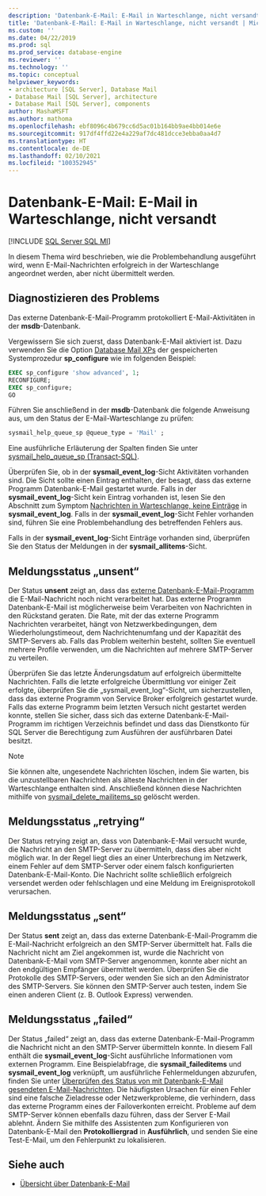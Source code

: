 ```yaml
---
description: 'Datenbank-E-Mail: E-Mail in Warteschlange, nicht versandt'
title: 'Datenbank-E-Mail: E-Mail in Warteschlange, nicht versandt | Microsoft-Dokumentation'
ms.custom: ''
ms.date: 04/22/2019
ms.prod: sql
ms.prod_service: database-engine
ms.reviewer: ''
ms.technology: ''
ms.topic: conceptual
helpviewer_keywords:
- architecture [SQL Server], Database Mail
- Database Mail [SQL Server], architecture
- Database Mail [SQL Server], components
author: MashaMSFT
ms.author: mathoma
ms.openlocfilehash: ebf8096c4b679cc6d5ac01b164bb9ae4bb014e6e
ms.sourcegitcommit: 917df4ffd22e4a229af7dc481dcce3ebba0aa4d7
ms.translationtype: HT
ms.contentlocale: de-DE
ms.lasthandoff: 02/10/2021
ms.locfileid: "100352945"
---
```

# <a name="database-mail-mail-queued-not-delivered"></a>Datenbank-E-Mail: E-Mail in Warteschlange, nicht versandt 
[!INCLUDE [SQL Server SQL MI](../../includes/applies-to-version/sql-asdbmi.md)]

In diesem Thema wird beschrieben, wie die Problembehandlung ausgeführt wird, wenn E-Mail-Nachrichten erfolgreich in der Warteschlange angeordnet werden, aber nicht übermittelt werden.

## <a name="diagnose-the-problem"></a>Diagnostizieren des Problems 

Das externe Datenbank-E-Mail-Programm protokolliert E-Mail-Aktivitäten in der **msdb**-Datenbank.

Vergewissern Sie sich zuerst, dass Datenbank-E-Mail aktiviert ist. Dazu verwenden Sie die Option [Database Mail XPs](../../database-engine/configure-windows/database-mail-xps-server-configuration-option.md) der gespeicherten Systemprozedur **sp_configure** wie im folgenden Beispiel:

```sql 
EXEC sp_configure 'show advanced', 1;  
RECONFIGURE; 
EXEC sp_configure; 
GO
```

Führen Sie anschließend in der **msdb**-Datenbank die folgende Anweisung aus, um den Status der E-Mail-Warteschlange zu prüfen:

```sql
sysmail_help_queue_sp @queue_type = 'Mail' ;
```

Eine ausführliche Erläuterung der Spalten finden Sie unter [sysmail_help_queue_sp (Transact-SQL)](../system-stored-procedures/sysmail-help-queue-sp-transact-sql.md#result-set).

Überprüfen Sie, ob in der **sysmail_event_log**-Sicht Aktivitäten vorhanden sind. Die Sicht sollte einen Eintrag enthalten, der besagt, dass das externe Programm Datenbank-E-Mail gestartet wurde. Falls in der **sysmail_event_log**-Sicht kein Eintrag vorhanden ist, lesen Sie den Abschnitt zum Symptom [Nachrichten in Warteschlange, keine Einträge](database-mail-common-errors.md#database-mail-queued-no-entries-in-sysmail_event_log-or-windows-application-event-log) in **sysmail_event_log**. Falls in der **sysmail_event_log**-Sicht Fehler vorhanden sind, führen Sie eine Problembehandlung des betreffenden Fehlers aus.

Falls in der **sysmail_event_log**-Sicht Einträge vorhanden sind, überprüfen Sie den Status der Meldungen in der **sysmail_allitems**-Sicht.

## <a name="message-status-unsent"></a>Meldungsstatus „unsent“ 

Der Status **unsent** zeigt an, dass das [externe Datenbank-E-Mail-Programm](database-mail-external-program.md) die E-Mail-Nachricht noch nicht verarbeitet hat. Das externe Programm Datenbank-E-Mail ist möglicherweise beim Verarbeiten von Nachrichten in den Rückstand geraten. Die Rate, mit der das externe Programm Nachrichten verarbeitet, hängt von Netzwerkbedingungen, dem Wiederholungstimeout, dem Nachrichtenumfang und der Kapazität des SMTP-Servers ab. Falls das Problem weiterhin besteht, sollten Sie eventuell mehrere Profile verwenden, um die Nachrichten auf mehrere SMTP-Server zu verteilen.

Überprüfen Sie das letzte Änderungsdatum auf erfolgreich übermittelte Nachrichten. Falls die letzte erfolgreiche Übermittlung vor einiger Zeit erfolgte, überprüfen Sie die „sysmail_event_log“-Sicht, um sicherzustellen, dass das externe Programm von Service Broker erfolgreich gestartet wurde. Falls das externe Programm beim letzten Versuch nicht gestartet werden konnte, stellen Sie sicher, dass sich das externe Datenbank-E-Mail-Programm im richtigen Verzeichnis befindet und dass das Dienstkonto für SQL Server die Berechtigung zum Ausführen der ausführbaren Datei besitzt.

   > [!NOTE]
   > Sie können alte, ungesendete Nachrichten löschen, indem Sie warten, bis die unzustellbaren Nachrichten als älteste Nachrichten in der Warteschlange enthalten sind. Anschließend können diese Nachrichten mithilfe von [sysmail_delete_mailitems_sp](../system-stored-procedures/sysmail-delete-mailitems-sp-transact-sql.md) gelöscht werden.

## <a name="message-status-retrying"></a>Meldungsstatus „retrying“

Der Status retrying zeigt an, dass von Datenbank-E-Mail versucht wurde, die Nachricht an den SMTP-Server zu übermitteln, dass dies aber nicht möglich war. In der Regel liegt dies an einer Unterbrechung im Netzwerk, einem Fehler auf dem SMTP-Server oder einem falsch konfigurierten Datenbank-E-Mail-Konto. Die Nachricht sollte schließlich erfolgreich versendet werden oder fehlschlagen und eine Meldung im Ereignisprotokoll verursachen.

## <a name="message-status-sent"></a>Meldungsstatus „sent“

Der Status **sent** zeigt an, dass das externe Datenbank-E-Mail-Programm die E-Mail-Nachricht erfolgreich an den SMTP-Server übermittelt hat. Falls die Nachricht nicht am Ziel angekommen ist, wurde die Nachricht von Datenbank-E-Mail vom SMTP-Server angenommen, konnte aber nicht an den endgültigen Empfänger übermittelt werden. Überprüfen Sie die Protokolle des SMTP-Servers, oder wenden Sie sich an den Administrator des SMTP-Servers. Sie können den SMTP-Server auch testen, indem Sie einen anderen Client (z. B. Outlook Express) verwenden.

## <a name="message-status-failed"></a>Meldungsstatus „failed“

Der Status „failed“ zeigt an, dass das externe Datenbank-E-Mail-Programm die Nachricht nicht an den SMTP-Server übermitteln konnte. In diesem Fall enthält die **sysmail_event_log**-Sicht ausführliche Informationen vom externen Programm. Eine Beispielabfrage, die **sysmail_faileditems** und **sysmail_event_log** verknüpft, um ausführliche Fehlermeldungen abzurufen, finden Sie unter [Überprüfen des Status von mit Datenbank-E-Mail gesendeten E-Mail-Nachrichten](check-the-status-of-e-mail-messages-sent-with-database-mail.md). Die häufigsten Ursachen für einen Fehler sind eine falsche Zieladresse oder Netzwerkprobleme, die verhindern, dass das externe Programm eines der Failoverkonten erreicht. Probleme auf dem SMTP-Server können ebenfalls dazu führen, dass der Server E-Mail ablehnt. Ändern Sie mithilfe des Assistenten zum Konfigurieren von Datenbank-E-Mail den **Protokolliergrad** in **Ausführlich**, und senden Sie eine Test-E-Mail, um den Fehlerpunkt zu lokalisieren.



##  <a name="see-also"></a><a name="RelatedContent"></a> Siehe auch
  
-  [Übersicht über Datenbank-E-Mail](database-mail.md)

  
  
